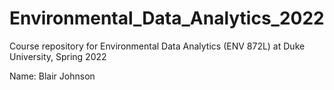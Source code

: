 # Environmental_Data_Analytics_2022
Course repository for Environmental Data Analytics (ENV 872L) at Duke University, Spring 2022

Name: Blair Johnson
